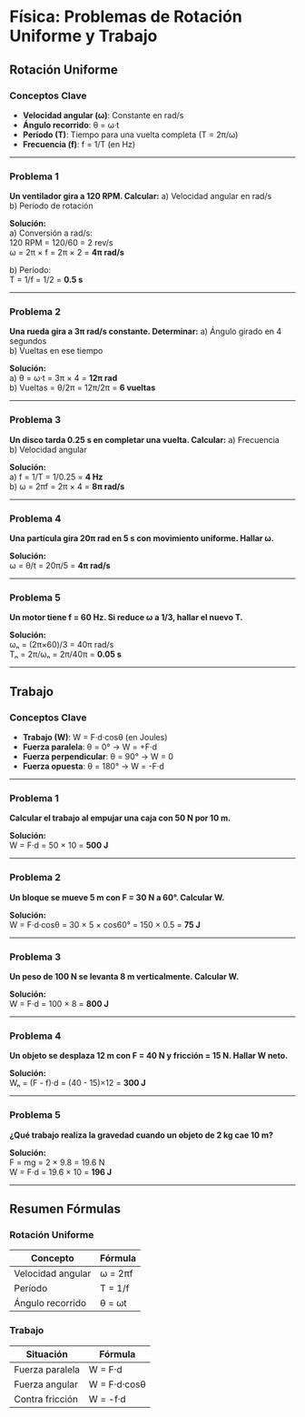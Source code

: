 # Física: Problemas de Rotación Uniforme y Trabajo

## Rotación Uniforme

### Conceptos Clave
- **Velocidad angular (ω)**: Constante en rad/s
- **Ángulo recorrido**: θ = ω·t
- **Período (T)**: Tiempo para una vuelta completa (T = 2π/ω)
- **Frecuencia (f)**: f = 1/T (en Hz)

---

### Problema 1
**Un ventilador gira a 120 RPM. Calcular:**
a) Velocidad angular en rad/s  
b) Período de rotación  

**Solución:**  
a) Conversión a rad/s:  
120 RPM = 120/60 = 2 rev/s  
ω = 2π × f = 2π × 2 = **4π rad/s**  

b) Período:  
T = 1/f = 1/2 = **0.5 s**

---

### Problema 2
**Una rueda gira a 3π rad/s constante. Determinar:**
a) Ángulo girado en 4 segundos  
b) Vueltas en ese tiempo  

**Solución:**  
a) θ = ω·t = 3π × 4 = **12π rad**  
b) Vueltas = θ/2π = 12π/2π = **6 vueltas**

---

### Problema 3
**Un disco tarda 0.25 s en completar una vuelta. Calcular:**
a) Frecuencia  
b) Velocidad angular  

**Solución:**  
a) f = 1/T = 1/0.25 = **4 Hz**  
b) ω = 2πf = 2π × 4 = **8π rad/s**

---

### Problema 4
**Una partícula gira 20π rad en 5 s con movimiento uniforme. Hallar ω.**

**Solución:**  
ω = θ/t = 20π/5 = **4π rad/s**

---

### Problema 5
**Un motor tiene f = 60 Hz. Si reduce ω a 1/3, hallar el nuevo T.**

**Solución:**  
ωₙ = (2π×60)/3 = 40π rad/s  
Tₙ = 2π/ωₙ = 2π/40π = **0.05 s**

---

## Trabajo

### Conceptos Clave
- **Trabajo (W)**: W = F·d·cosθ (en Joules)
- **Fuerza paralela**: θ = 0° → W = +F·d
- **Fuerza perpendicular**: θ = 90° → W = 0
- **Fuerza opuesta**: θ = 180° → W = -F·d

---

### Problema 1
**Calcular el trabajo al empujar una caja con 50 N por 10 m.**

**Solución:**  
W = F·d = 50 × 10 = **500 J**

---

### Problema 2
**Un bloque se mueve 5 m con F = 30 N a 60°. Calcular W.**

**Solución:**  
W = F·d·cosθ = 30 × 5 × cos60° = 150 × 0.5 = **75 J**

---

### Problema 3
**Un peso de 100 N se levanta 8 m verticalmente. Calcular W.**

**Solución:**  
W = F·d = 100 × 8 = **800 J**

---

### Problema 4
**Un objeto se desplaza 12 m con F = 40 N y fricción = 15 N. Hallar W neto.**

**Solución:**  
Wₙ = (F - f)·d = (40 - 15)×12 = **300 J**

---

### Problema 5
**¿Qué trabajo realiza la gravedad cuando un objeto de 2 kg cae 10 m?**

**Solución:**  
F = mg = 2 × 9.8 = 19.6 N  
W = F·d = 19.6 × 10 = **196 J**

---

## Resumen Fórmulas

### Rotación Uniforme
| Concepto | Fórmula |
|----------|---------|
| Velocidad angular | ω = 2πf |
| Período | T = 1/f |
| Ángulo recorrido | θ = ωt |

### Trabajo
| Situación | Fórmula |
|-----------|---------|
| Fuerza paralela | W = F·d |
| Fuerza angular | W = F·d·cosθ |
| Contra fricción | W = -f·d |
